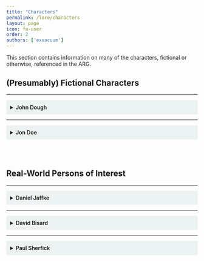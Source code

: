 ```yaml
---
title: "Characters"
permalink: /lore/characters
layout: page
icon: fa-user
order: 2
authors: ['exvacuum']
---
```


This section contains information on many of the characters, fictional or otherwise, referenced in the ARG.

<h2> (Presumably) Fictional Characters </h2>

---

<details id="john" style="background-color: #ecf1f1;padding: 10px">
<summary>
<b style="font-weight:600; ">John Dough</b>
</summary>
<br>

<h2> Bio </h2>
<hr>

John Dough is the president of <a href="../../lore/organizations/cppizza">Capital Place Pizza</a>, a newly opened pizza place in Indianapolis. Very little otherwise is known about John, except that he seems to have a compulsion to use alliteration involving the letter "P", and that he is a former employer of <a href="#jon">Jon Doe</a>.

<h2>Accounts</h2>
<hr>

John operates a variety of social media accounts, including a Reddit account, a YouTube channel, and an Instagram account.

<table>
<thead>
<tr>
<th style="text-align:center">Service</th>
<th style="text-align:center">Username</th>
<th style="text-align:center">Picture</th>
<th style="text-align:center">KB Page</th>
</tr>
</thead>
<tbody>
<tr>
<td style="text-align:center">YouTube</td>
<td style="text-align:center"><a href="https://www.youtube.com/channel/UC0Ebq-NNBboBxy1fRrRj2cA">JohnDough</a></td>
<td style="text-align:center"><img src=../assets/img/unnamed.jpg" style="width: 50px"></td>
<td style="text-align:center"><a href="../../youtube">YouTube</a></td>
</tr>
<tr>
<td style="text-align:center">Reddit</td>
<td style="text-align:center"><a href="https://www.reddit.com/user/johndough1983/">u/johndough1983</a></td>
<td style="text-align:center"><img src=../assets/img/profileIcon_886yhcqde7c41.jpg" style="width: 50px"></td>
<td style="text-align:center"><a href="../../reddit">Reddit</a></td>
</tr>
<tr>
<td style="text-align:center">Instagram</td>
<td style="text-align:center"><a href="https://www.instagram.com/capitalplacepizza/">@capitalplacepizza</a></td>
<td style="text-align:center"><img src=../assets/img/instapp.jpg" style="width: 50px"></td>
<td style="text-align:center">n/a</td>
</tr>
<tr>
<td style="text-align:center">Twitter</td>
<td style="text-align:center"><a href="https://twitter.com/CapitalPlPizza">@CapitalPlPizza</a></td>
<td style="text-align:center"><img src=../assets/img/w4gp6hvi_200x200.jpg" style="width: 50px"></td>
<td style="text-align:center">n/a</td>
</tr>
<tr>
<td style="text-align:center">LensDump</td>
<td style="text-align:center"><a href="https://lensdump.com/capitalplpizza">John Dough</a></td>
<td style="text-align:center"><img src=../assets/img/av_1574291103.jpg" style="width: 50px"></td>
<td style="text-align:center">n/a</td>
</tr>
</tbody>
</table>

<h2> Relationship with Jon Doe </h2>
<hr>

See page: <a href="#jon">Jon Doe</a>.

</details>

---

<details id="jon" style="background-color: #ecf1f1;padding: 10px">
<summary>
<b style="font-weight:600; ">Jon Doe</b>
</summary>
<br>

<img src=../assets/img/doepp.png" style="width: 250px">
<br>
<b>Jon Doe's Discord Profile Picture</b>

<h2> Bio </h2>
<hr>

<h3> Overview </h3>
<hr>

Jon Doe is a design student at <a href="https://herron.iupui.edu/">Herron School of Art and Design</a> in Indianapolis, and a former employee of <a href="../characters/john">John Dough</a> at <a href="../organizations/cppizza">Capital Place Pizza</a>.

<h3> First Contact </h3>
<hr>

The first known contact with the character was made by the <a href="../significant-things/dough-solvers">Dough Solvers</a> on the 25th of November, 2019, using the discord account <em>John4-16 #1608</em> under the alias &quot;Dover&quot;. 
Jon alerted the group to, and provided assistance with, <a href="../../reddit/pope">The Pope</a>. This sparked some suspicion. When confronted privately, Jon claimed not to be John Dough. This was true, however it established a precedent for Jon attempting to hide his identity from the Dough Solvers.

<h3> Contamination Server </h3>
<hr>

Once <a href="../../youtube/video-sixteen">Video 16</a> was released, the <a href="../organizations/contamination">Circle City Contamination</a> Discord Server was revealed in some <a href="../../youtube/video-sixteen#falling-characters">falling letters</a>. <a href="https://discord.gg/Uv2V7Ps">This server</a>, owned and moderated by Doe,
serves in part as a place for him to communicate with ARG participants. Much of the following content on this page was retrieved from conversations that took place between Jon and the <a href="../significant-things/pizza-pals">Pizza Pals</a>.

<h3>First Conversation</h3>
<hr>

The following conversation took place in the <code>#decontamination</code> channel of the <a href="https://discord.gg/Uv2V7Ps">discord server</a>. The first section took place at 9:03pm EST, December 11, 2019, following the discovery of the server by the members of the <a href="../significant-things/dough-solvers">Dough Solvers</a> who would go on to become the <a href="../significant-things/pizza-pals">Pizza Pals</a>:

<p style="background-color: rgba(207,207,207,0.93);border-radius: 5px;padding: 10px;">
[9:03 PM] Jon Doe: welcome to decontamination
<br>
[9:04 PM] Jon Doe: i am jon doe
<br>
[9:04 PM] Jon Doe: and i used to work for capital place pizza
<br>
<br>
[9:04 PM] Silas: Hey Jon
<br>
[9:04 PM] Silas: I'm Silas
<br>
<br>
[9:05 PM] ThatOnePerson2000: Hello Jon
<br>
<br>
[9:06 PM] Silas: How are we supposed to decontaminate an entire city?
<br>
<br>
[9:08 PM] Jon Doe: we cannot
<br>
[9:08 PM] Jon Doe: do you see the pattern between other ARG's
<br>
<br>
[9:09 PM] ThatOnePerson2000: They have complicated puzzles that go on for weeks?
<br>
<br>
[9:09 PM] Jon Doe: theyre marketing
<br>
<br>
[9:10 PM] Silas: Oh yeah like that Halo one
<br>
<br>
[9:10 PM] Jon Doe: but for us
<br>
[9:10 PM] Jon Doe: the medium is the message
<br>
<br>
[9:11 PM] ThatOnePerson2000: So you mean to say that this is not to market anything, but rather for us to just enjoy?
<br>
<br>
[9:11 PM] Silas: You're marketing puzzles?
<br>
<br>
[9:12 PM] Jon Doe: im marketing the problem
<br>
[9:13 PM] Jon Doe: the problem with pizza
<br>
<br>
[9:13 PM] ThatOnePerson2000: The problem is that it's too cheesy
<br>
[9:13 PM] ThatOnePerson2000: Right?
<br>
<br>
[9:14 PM] Jon Doe: that sounds like an intolerant individual
<br>
<br>
[9:14 PM] ThatOnePerson2000: I apologize
<br>
<br>
[9:14 PM] Jon Doe: no need
<br>
[9:14 PM] Jon Doe: you have all done well
<br>
[9:14 PM] Jon Doe: missed quite a lot though :wink:
<br>
[9:15 PM] Jon Doe: a puzzle with missing pieces is a disapointment
<br>
<br>
[9:15 PM] ThatOnePerson2000: Most missing pieces are found stuck in its box
<br>
[9:15 PM] ThatOnePerson2000: Where might you say that our box is, Mr. Doe?
<br>
<br>
[9:15 PM] Jon Doe: oh gosh hopefully not the trash
<br>
<br>
[9:15 PM] Silas: Womp womp
<br>
<br>
[9:16 PM] ThatOnePerson2000: Of course not, we need the box to see the picture
<br>
[9:16 PM] ThatOnePerson2000: Why throw away a guide?
</p>

After this introductory segment of the conversation, <a href="https://github.com/exvacuum">Silas</a> prompted Jon about his past with <a href="../organizations/cppizza">Capital Place Pizza</a>.
The conversation continued as follows:

<p style="background-color: rgba(207,207,207,0.93);border-radius: 5px;padding: 10px;">
[9:17 PM] Silas: You said you used to work for Capital Place Pizza. I'm curious as to what might have caused you to change occupations.
<br>
[9:18 PM] Silas: Although, I suppose it's related to the problem, isn't it?
<br><br>
[9:18 PM] Jon Doe: its a long story
<br>
[9:18 PM] Jon Doe: i tried to clue you in a bit in the hidden ones
<br>
[9:19 PM] Jon Doe: the problem
<br>
[9:19 PM] Jon Doe: john is watching
<br>
[9:19 PM] Jon Doe: so i cant be outright
<br>
[9:19 PM] Jon Doe: well hes not watching here, yet
<br>
[9:19 PM] Jon Doe: but hes watching everthing else
<br>
[9:21 PM] Jon Doe: so im a design student at herron
<br>
[9:21 PM] Jon Doe: and i work this night shift job so that i can go to school during the day
<br>
[9:22 PM] Jon Doe: the night shift isnt good for anything other than looking for other jobs -- at least in my department
<br>
[9:22 PM] Jon Doe: so thats what i did most of the time
<br>
[9:22 PM] Jon Doe: i was perusing craigslist when i found this job posting for a graphic design gig at a new pizza place
<br><br>
[9:23 PM] hyperlisk: Oh shit
<br><br>
[9:23 PM] Jon Doe: the money was twice as much and it was design work -- my major
<br>
[9:24 PM] Jon Doe: anyways i applied -- made this fancy pdf resume with embedded videos and stuff -- very proud
<br>
[9:25 PM] Jon Doe: i heard back almost immediately -- the guy was weird though
<br>
[9:26 PM] Jon Doe: he kept using words with the letter p like some sort of alliteration game
<br>
[9:27 PM] Jon Doe: he said my work was "perfect" but hed "prefer a prototype" of the concept before he "paid" me
<br>
[9:27 PM] Jon Doe: now i was desperate for a new gig and had tons of time to fuck around at night on a project
<br>
[9:27 PM] Jon Doe: so i figured i had nothing to lose
<br><br>
[9:28 PM] ThatOnePerson2000: What happened after you sent the prototype?
<br><br>
[9:29 PM] hyperlisk: Can you supply use with the "perfect" version?
<br><br>
[9:31 PM] Jon Doe: i didnt get a response
<br>
[9:31 PM] Jon Doe: i was pissed
<br>
[9:31 PM] Jon Doe: this was the spring and i had spent my mocking up this commercial for the guy and he ghosted me
<br>
[9:33 PM] Jon Doe: so summer comes and goes and the anger subsides and i kinda forget about it until october when i get an email from the guy
<br>
[9:34 PM] Jon Doe: "professing his apologies" with "permit problems" and blah blah blah but he said they were finally opening and that he could pay me
<br>
[9:34 PM] Jon Doe: and man let me tell you that money was sweet
<br>
[9:35 PM] Jon Doe: id been saving up all summer to get my own place near school so i could move out from my parents place
<br>
[9:35 PM] Jon Doe: i was sleeping in my car between shifts and class in the fall just to save up those last bits of a security deposit
<br>
[9:37 PM] Jon Doe: he also said he had more projects planned and wanted me to work for him part time
<br>
[9:38 PM] Jon Doe: part time at that pay was enough for me to quit my night job
<br>
[9:38 PM] Jon Doe: so i said yes
<br>
[9:39 PM] Jon Doe: as long as i got half up front
<br>
[9:39 PM] Jon Doe: saying yes was my first real mistake
<br>
[9:40 PM] Jon Doe: telling him about my "living-in-the-car" situation was my next one
<br>
[9:40 PM] Jon Doe: because it just so happened that he had the perfect place for me
<br><br>
[9:41 PM] ThatOnePerson2000: Did you tell anyone about where you were going to be staying?
<br><br>
[9:44 PM] Silas: I mean, how could you have known at the time?
<br><br>
[9:45 PM] ThatOnePerson2000: I still think that his parents should have at least known, since he was moving out
</p>

<h3> Significance to Lore </h3>
<hr>
<ul>
<li>Jon is a student at <a href="https://herron.iupui.edu/">Herron School of Art and Design</a>.</li>
<li>Jon got in touch with <a href="../characters/john">John Dough</a> via a Craigslist listing.</li>
<li>Jon&#39;s work at <a href="../organizations/cppizza">Capital Place Pizza</a> involved graphic design.</li>
<li>This conversation essentially confirms that <a href="../characters/john">John Dough</a> interacts with the community through his accounts, by explaining his obsession with alliteration.</li>
<li>After Jon&#39;s initial application and mockup submission, John ghosted him, and communications between the two ceased until October of 2019.</li>
<li>In October, once <a href="../organizations/cppizza">Capital Place Pizza</a> opened, John got back in touch and hired Jon.</li>
<li>In hopes of getting a home of his own, Jon slept in his car while waiting for enough money for a down payment. Somehow, Jon revealed this fact to John, and apparently John had a place for Jon to stay.</li>
</ul>

<hr>

<h3> Second Conversation </h3>

<hr>

On December 18, 2019, Jon re-established contact after abruptly ending the first conversation. The following conversation took place. 
Part of the way through this conversation, <code>#the-radio</code> voice channel became active, playing a selection of music, 
including songs by <i>The Mountain Goats</i>, as mentioned by <a href="https://gtihub.ocm/exvacuum">Silas</a>. 
ThatOnePerson2000 notes that the music bot's nickname is set to "Gary". The conversation occurs as follows:

<p style="background-color: rgba(207,207,207,0.93);border-radius: 5px;padding: 10px;">
[12:33 AM] Jon Doe: 5h0W3d up @ 73h r1gh7 71M3. c4N7 74Lk 700 Much n0w bU7 73h L337 M4k32 17 N0n53N51c4L PH0r j0Hn. 1 M w0Rk1N' 0n 50m37H1N' 4 l177l3 l355 0bN0x10u2 Bu7 1 h4v3N7 b33n 4BL3 70 kw173 PH1Gur3 17 0U7 Y37. j00 g07 My P3Pp3R0N1 r1GH7?
<br><br>
[12:34 AM] ThatOnePerson2000: 1 d1d, 17 54id k3y5720k3 l09?
<br><br>
[12:37 AM] Jon Doe: 7h12 M4Ch1nE h42 4 kEY57ROke Lo9
<br><br>
[12:39 AM] ThatOnePerson2000: h0w c4n 1 4cc355 7h3 m4ch1n3 l09?
<br><br>
[12:40 AM] Jon Doe: h3H3 45K J0hN
<br><br>
[12:41 AM] ThatOnePerson2000: 4lr19h7, 1'll 7ry. h4n9 1n 7h3r3
<br><br>
[12:41 AM] DustChamp04: He 12 L0GG1N' eVERYTh1n'
<br><br>
[12:42 AM] ThatOnePerson2000: c4n y0u 4cc355 7h3 l095 du57ch4mp?
<br><br>
[12:45 AM] DustChamp04: h0W d0 wE 45k J0HN?
<br><br>
[12:50 AM] ThatOnePerson2000: 1 w0uld 7h1nk r3dd17 15 7h3 b357 w4y
<br><br>
[12:51 AM] Jon Doe: J00 D0n7 W4N7 70 74LK 70 J0Hn. I D0n7 w4n7 70 74LK 70 J0hn. I Wi5h I h4d NEvER ME7 j0Hn
<br><br>
[12:51 AM] kitaristi_sundown: TH15 15 7H3 W0R57 W4Y 70 7YP3 3V3R
<br><br>
[12:52 AM] ThatOnePerson2000: d0 j00 n0 h0w 70 4cc355 7h3 m4ch1n3 j0n?
<br><br>
[12:52 AM] kitaristi_sundown: ^
<br><br>
[12:53 AM] DustChamp04: wh4t k1nD 0f l09 12 1T
<br><br>
[12:54 AM] ThatOnePerson2000: 4 k3y57r0k3 l09
<br><br>
[12:54 AM] Jon Doe: i wilL 73lL jOo MOR3 Wh3N i K4N 7Yp3 CL34N
<br><br>
[12:54 AM] ThatOnePerson2000: 7h4nk j00 j0n
<br><br>
[12:54 AM] kitaristi_sundown: Y D0 U 73LL U5 T0 45K J0HN WH3N 17'5 5UCH 4 B4D 1D34? W1LL W3 G37 M0R3 1NF0 1F W3 D0?
<br><br>
[12:55 AM] kitaristi_sundown: 0H 4LR1GH7. 7H4NK5 J0N
<br><br>
[12:57 AM] Jon Doe: 7h4NK joO
<br><br>
[12:57 AM] ThatOnePerson2000: w3 w1ll d0 4ll w3 c4n 1n 73h m34n71m3
<br><br>
[1:35 AM] Silas: m0un741n g0475 514p j0n
<br><br>
[1:36 AM] ThatOnePerson2000: 91v3 cr3d17 70 94ry 700
</p>

<h3> Significance to Lore </h3>
<hr>
<ul>
<li>This conversation explains the purpose of <a href="../../reddit/pepperoni">the Pepperoni</a>: <a href="../characters/john">John Dough</a> has a keylogger on Jon&#39;s machine.
It is possible that Jon is, in fact, using a machine owned by John, this idea is substantiated by <a href="../../youtube/vidtwentyone">video 21</a>.</li>
<li>Jon thinks very poorly of John.</li>
<li>Jon wants to say more, however must wait until clear communication is possible.</li>
</ul>

<hr>

<h3> Third Conversation </h3>

On the 9th of January, 2020, after a period of silence, Jon resurfaced, and the following conversation took place:

<p style="background-color: rgba(207,207,207,0.93);border-radius: 5px;padding: 10px;">
[9:35 PM] Jon Doe: 𝔩𝔢𝔱'𝔰 𝔰𝔢𝔢 𝔦𝔣 𝔱𝔥𝔦𝔰 𝔴𝔬𝔯𝔨𝔰
<br>
[9:36 PM] Jon Doe: 𝔬𝔨 𝔱𝔥𝔢𝔫
<br>
[9:36 PM] Jon Doe: 𝔱𝔥𝔢 𝔡𝔲𝔡𝔢 𝔴𝔞𝔰 𝔮𝔲𝔦𝔠𝔨 𝔱𝔬 𝔱𝔢𝔩𝔩 𝔪𝔢 𝔞𝔟𝔬𝔲𝔱 𝔱𝔥𝔦𝔰 𝔭𝔩𝔞𝔠𝔢 𝔱𝔥𝔞𝔱 𝔥𝔢 𝔰𝔞𝔦𝔡 𝔥𝔢 𝔬𝔴𝔫𝔢𝔡 𝔠𝔞𝔩𝔩𝔢𝔡 '𝔠𝔞𝔭𝔦𝔱𝔞𝔩 𝔭𝔩𝔞𝔠𝔢'
<br>
[9:36 PM] Jon Doe: 𝔦 𝔲𝔰𝔢𝔡 𝔱𝔬 𝔰𝔨𝔞𝔱𝔢 𝔞 𝔩𝔢𝔡𝔤𝔢 𝔞𝔱 𝔱𝔥𝔢 𝔰𝔱𝔯𝔦𝔭 𝔪𝔞𝔩𝔩 𝔫𝔢𝔞𝔯𝔟𝔶
<br>
[9:37 PM] Jon Doe: 𝔰𝔬 𝔦 𝔨𝔫𝔢𝔴 𝔦𝔱
<br>
[9:37 PM] Jon Doe: 𝔱𝔥𝔢 𝔞𝔯𝔢𝔞 𝔥𝔞𝔡 𝔤𝔬𝔱𝔱𝔢𝔫 𝔰𝔨𝔢𝔱𝔠𝔥𝔶 𝔞𝔰 𝔣𝔲𝔠𝔨 𝔰𝔦𝔫𝔠𝔢 𝔱𝔥𝔢𝔫 𝔟𝔲𝔱 ℑ 𝔠𝔬𝔲𝔩𝔡 𝔬𝔫𝔩𝔶 𝔱𝔥𝔦𝔫𝔨 𝔞𝔟𝔬𝔲𝔱 𝔬𝔫𝔢 𝔱𝔥𝔦𝔫𝔤
<br>
[9:37 PM] Jon Doe: 𝔫𝔬 𝔪𝔬𝔯𝔢 𝔡𝔞𝔶𝔰 𝔰𝔩𝔢𝔢𝔭𝔦𝔫𝔤 𝔦𝔫 𝔪𝔶 𝔠𝔞𝔯 𝔡𝔬𝔴𝔫𝔱𝔬𝔴𝔫
<br>
[9:37 PM] Jon Doe: 𝔱𝔥𝔦𝔰 𝔴𝔞𝔰 𝔪𝔶 𝔴𝔞𝔶 𝔬𝔲𝔱
<br>
[9:37 PM] Jon Doe: 𝔱𝔥𝔦𝔰 𝔴𝔞𝔰 𝔪𝔶 𝔞𝔫𝔰𝔴𝔢𝔯
<br>
[9:39 PM] Jon Doe: 𝔥𝔢 𝔴𝔞𝔫𝔱𝔢𝔡 𝔱𝔬 𝔪𝔢𝔢𝔱 𝔪𝔢 𝔱𝔥𝔢𝔯𝔢
<br>
[9:40 PM] Jon Doe: 𝔰𝔞𝔦𝔡 𝔱𝔥𝔢 𝔭𝔦𝔷𝔷𝔞 𝔭𝔩𝔞𝔠𝔢 𝔴𝔞𝔰 𝔲𝔠
<br>
[9:40 PM] Jon Doe: 𝔰𝔞𝔦𝔡 𝔥𝔢 𝔠𝔬𝔲𝔩𝔡 𝔤𝔢𝔱 𝔪𝔢 𝔦𝔫𝔱𝔬 𝔞 𝔭𝔩𝔞𝔠𝔢 𝔗ℌ𝔄𝔗 𝔇𝔄𝔜
<br>
[9:40 PM] Jon Doe: 𝔦𝔣 ℑ 𝔠𝔞𝔪𝔢 𝔱𝔥𝔯𝔬𝔲𝔤𝔥 𝔣𝔬𝔯 𝔥𝔦𝔪
<br>
[9:41 PM] Jon Doe: 𝔰𝔬 𝔦 𝔡𝔲𝔤 𝔪𝔶 𝔟𝔢𝔰𝔱 𝔰𝔥𝔦𝔯𝔱 𝔬𝔲𝔱 𝔬𝔣 𝔱𝔥𝔢 𝔟𝔞𝔠𝔨 𝔰𝔢𝔞𝔱 𝔞𝔫𝔡 𝔥𝔢𝔞𝔡𝔢𝔡 𝔬𝔲𝔱
<br>
[9:47 PM] ThatOnePerson2000: 𝔚𝔥𝔞𝔱 𝔥𝔞𝔭𝔭𝔢𝔫𝔢𝔡 𝔫𝔢𝔵𝔱? 𝔚𝔞𝔰 𝔱𝔥𝔢𝔯𝔢 𝔞𝔫𝔶 𝔭𝔞𝔭𝔢𝔯𝔴𝔬𝔯𝔨?
<br>
[10:24 PM] Jon Doe: 𝔦 𝔡𝔬𝔫𝔱 𝔯𝔢𝔪𝔢𝔪𝔟𝔢𝔯
<br>
[10:29 PM] Jon Doe: 𝔦 𝔯𝔢𝔪𝔢𝔪𝔟𝔢𝔯 𝔤𝔢𝔱𝔱𝔦𝔫𝔤 𝔡𝔯𝔢𝔰𝔰𝔢𝔡 𝔞𝔫𝔡 𝔱𝔞𝔨𝔦𝔫𝔤 𝔪𝔢𝔯𝔦𝔡𝔦𝔞𝔫
<br>
[10:29 PM] Jon Doe: 𝔱𝔥𝔢 𝔯𝔢𝔰𝔱 𝔦𝔰 𝔡𝔞𝔯𝔨𝔫𝔢𝔰𝔰
<br>
[10:32 PM] Jon Doe: 𝔦 𝔴𝔬𝔨𝔢 𝔲𝔭
<br>
[10:33 PM] Jon Doe: 𝔦𝔱 𝔪𝔲𝔰𝔱 𝔥𝔞𝔳𝔢 𝔟𝔢𝔢𝔫 𝔞 𝔴𝔢𝔢𝔨 𝔩𝔞𝔱𝔢𝔯 𝔟𝔢𝔠𝔞𝔲𝔰𝔢 𝔪𝔶 𝔟𝔢𝔞𝔯𝔡 𝔥𝔞𝔡 𝔰𝔱𝔞𝔯𝔱𝔢𝔡 𝔱𝔬 𝔤𝔯𝔬𝔴
<br>
[10:34 PM] Jon Doe: 𝔠𝔞𝔫𝔱 𝔭𝔲𝔟𝔩𝔦𝔠𝔩𝔶 𝔰𝔞𝔶 𝔱𝔥𝔦𝔫𝔤𝔰 𝔩𝔦𝔨𝔢 𝔱𝔥𝔢𝔰𝔢 𝔱𝔴𝔬 𝔱𝔥𝔦𝔫𝔤𝔰 𝔞𝔯𝔢 𝔯𝔢𝔩𝔞𝔱𝔢𝔡
<br>
[10:35 PM] Jon Doe: 𝔦 𝔴𝔞𝔰 𝔦𝔫 𝔞 𝔯𝔬𝔬𝔪 𝔴𝔦𝔱𝔥 𝔞 𝔱𝔬𝔦𝔩𝔢𝔱 𝔞𝔫𝔡 𝔞 𝔰𝔦𝔫𝔨
<br>
[10:38 PM] ThatOnePerson2000: 𝔚𝔞𝔰 𝔱𝔥𝔢𝔯𝔢 𝔞𝔫𝔶𝔱𝔥𝔦𝔫𝔤 𝔢𝔩𝔰𝔢 𝔦𝔫 𝔱𝔥𝔢 𝔯𝔬𝔬𝔪?
<br>
[10:39 PM] Silas: Did you mean meridian like a diazepam injection?
<br>
[10:43 PM] Jon Doe: 𝖓𝖔𝖙 𝖊𝖛𝖊𝖓 𝖙𝖕
<br>
[10:43 PM] Jon Doe: 𝔧𝔲𝔰𝔱 𝔬𝔫𝔢 𝔬𝔣 𝔱𝔥𝔬𝔰𝔢 𝔣𝔯𝔢𝔫𝔠𝔥 𝔴𝔞𝔱𝔢𝔯 𝔰𝔮𝔲𝔦𝔯𝔱𝔢𝔯𝔰
<br>
[10:44 PM] Silas: You had a bidet in your car?
<br>
[10:45 PM] Silas: Like a portable one? That's nasty man.
<br>
[10:46 PM] Jon Doe: 𝔱𝔥𝔞𝔫𝔨𝔶𝔬𝔲 𝔱𝔥𝔞𝔱𝔰 𝔱𝔥𝔢 𝔣𝔦𝔯𝔰𝔱 𝔱𝔦𝔪𝔢 𝔦𝔳𝔢 𝔩𝔞𝔲𝔤𝔥𝔢𝔡 𝔦𝔫 𝔴𝔢𝔢𝔨𝔰
<br>
[10:47 PM] Jon Doe: 𝔦𝔫 𝔱𝔥𝔦𝔰 𝔯𝔬𝔬
<br>
[10:48 PM] Silas: OH
<br>
[10:49 PM] Silas: Yeah I should have read that lol
<br>
[10:50 PM] Silas: Were you able to leave the room?
</p>

<h3> Significance to Lore </h3>
<hr>
<ul>
<li>Jon had begun speaking in fancy letters in order to overcome the keylogger.</li>
<li>John owns an apartment in the <a href="../organizations/cpapartments">Capital Place Apartments</a> complex.</li>
<li>Jon has connections to Indianapolis skate culture.</li>
<li>Jon appears to suffer from some sort of anxiety disorder for which he takes medication in the form of Meridian diazepam auto-injections.</li>
<li>Jon is indeed held captive, in a room containing a sink, toilet, and bidet. This room can be seen in videos <a href="../../youtube/video-twenty">20</a> and <a href="../../youtube/video-twenty-one">21</a>.</li>
<li>Jon&#39;s fancy-text method of communication appears to have been intervened by John, or it is possible that the batteries in the <a href="../../youtube/video-twenty-one#laptop-section-2">old laptop</a> John provided him simply died.</li>
</ul>
<hr>


<h3> Jon's Escape </h3>
<hr>
 On January 31, 2020, Jon sent the following message to the CCC Discord server:
<p style="background-color: rgba(207,207,207,0.93);border-radius: 5px;padding: 10px;">
[10:42 PM] Jon Doe: I got out tonight.
<br>
[10:42 PM] Jon Doe: I'll never eat that pizza again.
<br>
[10:43 PM] Jon Doe: i will be back when i am feeling better
</p>

Jon has broken free from the room he was imprisoned in, as is depicted in <a href="../../youtube/video-twenty-one"></a> uploaded the following day.

</details>

<br><br>

<h2> Real-World Persons of Interest </h2>

---

<details id="daniel" style="background-color: #ecf1f1;padding: 10px">
<summary>
<b style="font-weight:600; ">Daniel Jaffke</b>
</summary>
<br>

<img src=../assets/img/daniel.jpg" style="width: 500px">
<br>
<strong>Daniel</strong>
<h2 id="bio">Bio</h2>
Daniel Jaffke was a 30-year old musician and Papa John's delivery driver. 
He was shot and killed on Jan. 31, 2014 while on the job delivering pizza to <a href="../../lore/organizations/cpapartments">Capital Place Apartments</a>.
<h3 >Music</h3>
<hr>
Daniel was a member of <a href="../../lore/significantthings/2oct.md">Two O&#39;Clock Twilight</a>. Much of their discography appears in the videos uploaded to the <a href="../../youtube">JohnDough</a> YouTube channel.
<h3>Controversy</h3>
<hr>
In the time following Daniel&#39;s death, Papa John&#39;s announced a fundraiser for Daniel&#39;s family, as well as a scholarship in Daniel&#39;s name at the University of Indianapolis. Apparently, though over $14,000 were raised, Daniel&#39;s family never saw any money.
Daniel&#39;s family continues to hold a grudge against John Schnatter to this day.

</details>

---

<details id="david" style="background-color: #ecf1f1;padding: 10px">
<summary>
<b style="font-weight:600; ">David Bisard</b>
</summary>
<br>

<img src=../assets/img/bisard.jpg" style="width: 500px">
<br>
David Bisard, Allen County Courthouse, May 9 2013

<h2> Bio </h2>
<hr>
David Bisard is an ex-officer of the Indianapolis Metropolitan Police Department. Bisard was involved in the shootout that killed <a href="#paul">Paul Sherfick</a>. Bisard was later sentenced to 16 years in prison for the DUI vehicular manslaughter of motorcyclist Eric Wells, of which he served less than 4 years. He is presumed to be on probation currently.

</details>

---

<details id="paul" style="background-color: #ecf1f1;padding: 10px">
<summary>
<b style="font-weight:600; ">Paul Sherfick</b>
</summary>
<br>
<p><img src=../assets/img/sherfick.jpg" alt="paul" style="width: 500px;"></p>
<h2 >Bio</h2>
<hr>
Paul Sherfick was a 29 year-old musician in Indianapolis, and a member of <em>The Dudes of Lord</em>. He died April 23, 2010 after supposedly robbing a bank, armed with an AK-47. Sherfick was killed by abdominal bullet wounds fired by IMPD officers, as well as a self-inflicted gunshot wound to the head. Involved in the shootout was <a href="#david">David Bisard</a>, who within a month of the shootout recieved 2 psychiatric debriefings. Bisard would go on to kill a motorcyclist in a collision while DUI.
</details>
